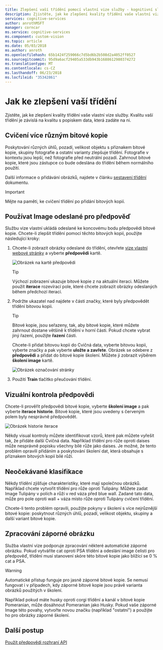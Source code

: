 ```yaml
---
title: Zlepšení vaší třídění pomocí vlastní vize služby - kognitivní služeb Azure | Microsoft Docs
description: Zjistěte, jak ke zlepšení kvality třídění vaše vlastní vize služby.
services: cognitive-services
author: anrothMSFT
manager: corncar
ms.service: cognitive-services
ms.component: custom-vision
ms.topic: article
ms.date: 05/03/2018
ms.author: anroth
ms.openlocfilehash: 65b1424f259066c7d5bd6b2b508d2a4052ff0527
ms.sourcegitcommit: 95d9a6acf29405a533db943b1688612980374272
ms.translationtype: MT
ms.contentlocale: cs-CZ
ms.lasthandoff: 06/23/2018
ms.locfileid: "35342861"
---
```

# <a name="how-to-improve-your-classifier"></a>Jak ke zlepšení vaší třídění

Zjistěte, jak ke zlepšení kvality třídění vaše vlastní vize služby. Kvalitu vaší třídění je závislá na kvalitu s popiskem data, která zadáte na ni. 

## <a name="train-more-varied-images"></a>Cvičení více různým bitové kopie

Poskytování různých úhlů, pozadí, velikost objektu s příznakem bitové kopie, skupiny fotografie a ostatní varianty zlepšuje třídění. Fotografie v kontextu jsou lepší, než fotografie před neutrální pozadí. Zahrnout bitové kopie, které jsou zástupce co bude odeslána do třídění během normálního použití.

Další informace o přidávání obrázků, najdete v článku [sestavení třídění](getting-started-build-a-classifier.md) dokumentu.

> [!IMPORTANT]
> Mějte na paměti, ke cvičení třídění po přidání bitových kopií.

## <a name="use-images-submitted-for-prediction"></a>Používat Image odeslané pro předpověď

Službu vize vlastní ukládá odeslané ke koncovému bodu předpovědi bitové kopie. Chcete-li zlepšit třídění pomocí těchto bitových kopií, použijte následující kroky:

1. Chcete-li zobrazit obrázky odeslané do třídění, otevřete [vize vlastní webové stránky](https://customvision.ai) a vyberte __předpovědi__ kartě.

    ![Obrázek na kartě předpovědi](./media/getting-started-improving-your-classifier/predictions-tab.png)

    > [!TIP]
    > Výchozí zobrazení ukazuje bitové kopie z na aktuální iteraci. Můžete použít __iterace__ rozevírací pole, které chcete zobrazit obrázky odeslaných během předchozí iterací.

2. Podržte ukazatel nad najdete v části značky, které byly předpovědět třídění bitovou kopii.

    > [!TIP]
    > Bitové kopie, jsou seřazeny, tak, aby bitové kopie, které můžete zahrnout dostane většině k třídění v horní části. Pokud chcete vybrat jiný řazení, použijte __řazení__ části.

    Chcete-li přidat bitovou kopii do Cvičná data, vyberte bitovou kopii, vyberte značky a pak vyberte __uložte a zavřete__. Obrázek se odebere z __předpovědi__ a přidat do bitové kopie školení. Můžete ji zobrazit výběrem __školení image__ kartě.

    ![Obrázek označování stránky](./media/getting-started-improving-your-classifier/tag-image.png)

3. Použití __Train__ tlačítko přeučování třídění.

## <a name="visually-inspect-predictions"></a>Vizuální kontrola předpovědi

Chcete-li prověřit předpovědi bitové kopie, vyberte __školení image__ a pak vyberte __iterace historie__. Bitové kopie, které jsou uvedeny s červeným polem byly nesprávně předpovědět.

![Obrázek historie iterace](./media/getting-started-improving-your-classifier/iteration-history.png)

Někdy visual kontroly můžete identifikovat vzorů, které pak můžete vyřešit tak, že přidáte další Cvičná data. Například třídění pro růže oproti daises může nesprávně popisku všechny bílé růže jako daises. Je možné, že tento problém opravili přidáním a poskytování školení dat, která obsahuje s příznakem bitových kopií bílé růží.

## <a name="unexpected-classification"></a>Neočekávané klasifikace

Někdy třídění zjišťuje charakteristiky, které mají společnou obrázků. Například chcete vytvořit třídění pro růže oproti Tulipány. Můžete zadat Image Tulipány v polích a růží v red váza před blue wall. Zadané tato data, může pro pole oproti wall + váza místo růže oproti Tulipány cvičení třídění.

Chcete-li tento problém opravili, použijte pokyny v školení s více nejrůznější bitové kopie: poskytnout různých úhlů, pozadí, velikost objektu, skupiny a další variant bitové kopie.

## <a name="negative-image-handling"></a>Zpracování záporné obrázku

Služba vlastní vize podporuje zpracování některé automatické záporné obrázku. Pokud vytváříte cat oproti PSA třídění a odeslání image čelisti pro předpověď, třídění musí stanovení skóre této bitové kopie jako blížící se 0 % cat a PSA. 

> [!WARNING]
> Automatické přístup funguje pro jasně záporné bitové kopie. Se nemusí fungovat i v případech, kdy záporné bitové kopie jsou právě varianta obrázků použitých v školení. 
>
> Například pokud máte husky oproti corgi třídění a kanál v bitové kopie Pomeranian, může dosáhnout Pomeranian jako Husky. Pokud vaše záporné Image této povahy, vytvořte novou značku (například "ostatní") a použijte ho pro obrázky záporné školení.

## <a name="next-steps"></a>Další postup

[Použít předpovědi rozhraní API](use-prediction-api.md)
